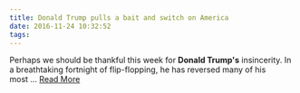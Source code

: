 ```yaml
---
title: Donald Trump pulls a bait and switch on America
date: 2016-11-24 10:32:52
tags:
---
```

Perhaps we should be thankful this week for <b>Donald Trump&#39;s</b> insincerity. In a breathtaking fortnight of flip-flopping, he has reversed many of his most&nbsp;...
[Read More](https://www.washingtonpost.com/opinions/donald-trump-pulls-a-bait-and-switch-on-america/2016/11/23/491cac3a-b1b5-11e6-8616-52b15787add0_story.html)